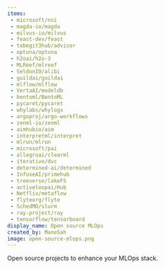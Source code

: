 ```yaml
---
items:
 - microsoft/nni
 - magda-io/magda
 - milvus-io/milvus
 - feast-dev/feast
 - tobegit3hub/advisor
 - optuna/optuna
 - h2oai/h2o-3
 - MLReef/mlreef
 - SeldonIO/alibi
 - guildai/guildai
 - mlflow/mlflow
 - VertaAI/modeldb
 - bentoml/BentoML 
 - pycaret/pycaret
 - whylabs/whylogs
 - argoproj/argo-workflows
 - zenml-io/zenml
 - aimhubio/aim
 - interpretml/interpret
 - mlrun/mlrun
 - microsoft/pai
 - allegroai/clearml
 - iterative/dvc
 - determined-ai/determined
 - InfuseAI/primehub
 - treeverse/lakeFS
 - activeloopai/Hub
 - Netflix/metaflow
 - flyteorg/flyte
 - SchedMD/slurm
 - ray-project/ray
 - tensorflow/tensorboard
display_name: Open source MLOps
created_by: ManeSah
image: open-source-mlops.png
---
```

Open source projects to enhance your MLOps stack.
